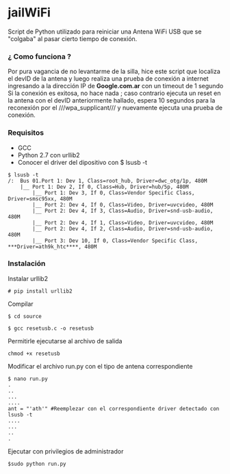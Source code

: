 # jailWiFi
Script de Python utilizado para reiniciar una Antena WiFi USB que se "colgaba" al pasar cierto tiempo de conexión.

### ¿ Como funciona ?
Por pura vagancia de no levantarme de la silla, hice este script que localiza el devID de la antena y luego realiza una prueba de conexión a internet ingresando a la dirección IP de **Google.com.ar** con un timeout de 1 segundo
Si la conexión es exitosa, no hace nada ; caso contrario ejecuta un reset en la antena con el devID anteriormente hallado, espera 10 segundos para la reconexión por el ///wpa_supplicant/// y nuevamente ejecuta una prueba de conexión.



### Requisitos
- GCC
- Python 2.7 con urllib2 
- Conocer el driver del dipositivo con $ lsusb -t
```
$ lsusb -t
/:  Bus 01.Port 1: Dev 1, Class=root_hub, Driver=dwc_otg/1p, 480M
    |__ Port 1: Dev 2, If 0, Class=Hub, Driver=hub/5p, 480M
        |__ Port 1: Dev 3, If 0, Class=Vendor Specific Class, Driver=smsc95xx, 480M
        |__ Port 2: Dev 4, If 0, Class=Video, Driver=uvcvideo, 480M
        |__ Port 2: Dev 4, If 3, Class=Audio, Driver=snd-usb-audio, 480M
        |__ Port 2: Dev 4, If 1, Class=Video, Driver=uvcvideo, 480M
        |__ Port 2: Dev 4, If 2, Class=Audio, Driver=snd-usb-audio, 480M
        |__ Port 3: Dev 10, If 0, Class=Vendor Specific Class, ***Driver=ath9k_htc****, 480M

```
### Instalación
Instalar urllib2

``` 
# pip install urllib2
```
Compilar
```
$ cd source

$ gcc resetusb.c -o resetusb

```
Permitirle ejecutarse al archivo de salida
```
chmod +x resetusb
```
Modificar el archivo run.py con el tipo de antena correspondiente

```
$ nano run.py
.
..
...
....
ant = "'ath'" #Reemplezar con el correspondiente driver detectado con lsusb -t
....
...
..
.
```
Ejecutar con privilegios de administrador

```
$sudo python run.py
```
